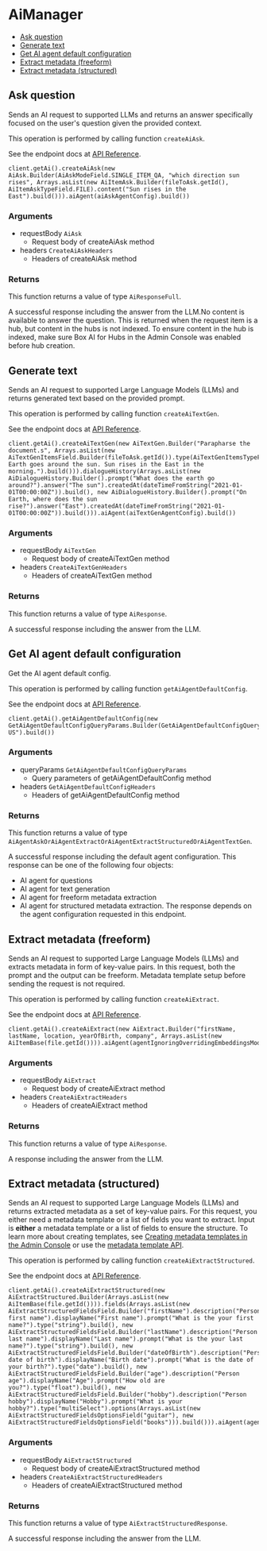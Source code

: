# AiManager


- [Ask question](#ask-question)
- [Generate text](#generate-text)
- [Get AI agent default configuration](#get-ai-agent-default-configuration)
- [Extract metadata (freeform)](#extract-metadata-freeform)
- [Extract metadata (structured)](#extract-metadata-structured)

## Ask question

Sends an AI request to supported LLMs and returns an answer specifically focused on the user's question given the provided context.

This operation is performed by calling function `createAiAsk`.

See the endpoint docs at
[API Reference](https://developer.box.com/reference/post-ai-ask/).

<!-- sample post_ai_ask -->
```
client.getAi().createAiAsk(new AiAsk.Builder(AiAskModeField.SINGLE_ITEM_QA, "which direction sun rises", Arrays.asList(new AiItemAsk.Builder(fileToAsk.getId(), AiItemAskTypeField.FILE).content("Sun rises in the East").build())).aiAgent(aiAskAgentConfig).build())
```

### Arguments

- requestBody `AiAsk`
  - Request body of createAiAsk method
- headers `CreateAiAskHeaders`
  - Headers of createAiAsk method


### Returns

This function returns a value of type `AiResponseFull`.

A successful response including the answer from the LLM.No content is available to answer the question. This is returned when the request item is a hub, but content in the hubs is not indexed. To ensure content in the hub is indexed, make sure Box AI for Hubs in the Admin Console was enabled before hub creation.


## Generate text

Sends an AI request to supported Large Language Models (LLMs) and returns generated text based on the provided prompt.

This operation is performed by calling function `createAiTextGen`.

See the endpoint docs at
[API Reference](https://developer.box.com/reference/post-ai-text-gen/).

<!-- sample post_ai_text_gen -->
```
client.getAi().createAiTextGen(new AiTextGen.Builder("Parapharse the document.s", Arrays.asList(new AiTextGenItemsField.Builder(fileToAsk.getId()).type(AiTextGenItemsTypeField.FILE).content("The Earth goes around the sun. Sun rises in the East in the morning.").build())).dialogueHistory(Arrays.asList(new AiDialogueHistory.Builder().prompt("What does the earth go around?").answer("The sun").createdAt(dateTimeFromString("2021-01-01T00:00:00Z")).build(), new AiDialogueHistory.Builder().prompt("On Earth, where does the sun rise?").answer("East").createdAt(dateTimeFromString("2021-01-01T00:00:00Z")).build())).aiAgent(aiTextGenAgentConfig).build())
```

### Arguments

- requestBody `AiTextGen`
  - Request body of createAiTextGen method
- headers `CreateAiTextGenHeaders`
  - Headers of createAiTextGen method


### Returns

This function returns a value of type `AiResponse`.

A successful response including the answer from the LLM.


## Get AI agent default configuration

Get the AI agent default config.

This operation is performed by calling function `getAiAgentDefaultConfig`.

See the endpoint docs at
[API Reference](https://developer.box.com/reference/get-ai-agent-default/).

<!-- sample get_ai_agent_default -->
```
client.getAi().getAiAgentDefaultConfig(new GetAiAgentDefaultConfigQueryParams.Builder(GetAiAgentDefaultConfigQueryParamsModeField.ASK).language("en-US").build())
```

### Arguments

- queryParams `GetAiAgentDefaultConfigQueryParams`
  - Query parameters of getAiAgentDefaultConfig method
- headers `GetAiAgentDefaultConfigHeaders`
  - Headers of getAiAgentDefaultConfig method


### Returns

This function returns a value of type `AiAgentAskOrAiAgentExtractOrAiAgentExtractStructuredOrAiAgentTextGen`.

A successful response including the default agent configuration.
This response can be one of the following four objects:
* AI agent for questions
* AI agent for text generation
* AI agent for freeform metadata extraction
* AI agent for structured metadata extraction.
The response depends on the agent configuration requested in this endpoint.


## Extract metadata (freeform)

Sends an AI request to supported Large Language Models (LLMs) and extracts metadata in form of key-value pairs.
In this request, both the prompt and the output can be freeform.
Metadata template setup before sending the request is not required.

This operation is performed by calling function `createAiExtract`.

See the endpoint docs at
[API Reference](https://developer.box.com/reference/post-ai-extract/).

<!-- sample post_ai_extract -->
```
client.getAi().createAiExtract(new AiExtract.Builder("firstName, lastName, location, yearOfBirth, company", Arrays.asList(new AiItemBase(file.getId()))).aiAgent(agentIgnoringOverridingEmbeddingsModel).build())
```

### Arguments

- requestBody `AiExtract`
  - Request body of createAiExtract method
- headers `CreateAiExtractHeaders`
  - Headers of createAiExtract method


### Returns

This function returns a value of type `AiResponse`.

A response including the answer from the LLM.


## Extract metadata (structured)

Sends an AI request to supported Large Language Models (LLMs) and returns extracted metadata as a set of key-value pairs.
For this request, you either need a metadata template or a list of fields you want to extract.
Input is **either** a metadata template or a list of fields to ensure the structure.
To learn more about creating templates, see [Creating metadata templates in the Admin Console](https://support.box.com/hc/en-us/articles/360044194033-Customizing-Metadata-Templates)
or use the [metadata template API](g://metadata/templates/create).

This operation is performed by calling function `createAiExtractStructured`.

See the endpoint docs at
[API Reference](https://developer.box.com/reference/post-ai-extract-structured/).

<!-- sample post_ai_extract_structured -->
```
client.getAi().createAiExtractStructured(new AiExtractStructured.Builder(Arrays.asList(new AiItemBase(file.getId()))).fields(Arrays.asList(new AiExtractStructuredFieldsField.Builder("firstName").description("Person first name").displayName("First name").prompt("What is the your first name?").type("string").build(), new AiExtractStructuredFieldsField.Builder("lastName").description("Person last name").displayName("Last name").prompt("What is the your last name?").type("string").build(), new AiExtractStructuredFieldsField.Builder("dateOfBirth").description("Person date of birth").displayName("Birth date").prompt("What is the date of your birth?").type("date").build(), new AiExtractStructuredFieldsField.Builder("age").description("Person age").displayName("Age").prompt("How old are you?").type("float").build(), new AiExtractStructuredFieldsField.Builder("hobby").description("Person hobby").displayName("Hobby").prompt("What is your hobby?").type("multiSelect").options(Arrays.asList(new AiExtractStructuredFieldsOptionsField("guitar"), new AiExtractStructuredFieldsOptionsField("books"))).build())).aiAgent(agentIgnoringOverridingEmbeddingsModel).build())
```

### Arguments

- requestBody `AiExtractStructured`
  - Request body of createAiExtractStructured method
- headers `CreateAiExtractStructuredHeaders`
  - Headers of createAiExtractStructured method


### Returns

This function returns a value of type `AiExtractStructuredResponse`.

A successful response including the answer from the LLM.


